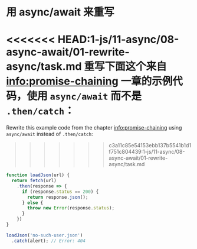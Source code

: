 
# 用 async/await 来重写

<<<<<<< HEAD:1-js/11-async/08-async-await/01-rewrite-async/task.md
重写下面这个来自 <info:promise-chaining> 一章的示例代码，使用 `async/await` 而不是 `.then/catch`：
=======
Rewrite this example code from the chapter <info:promise-chaining> using `async/await` instead of `.then/catch`:
>>>>>>> c3a11c85e54153ebb137b5541b1d1f751c804439:1-js/11-async/08-async-await/01-rewrite-async/task.md

```js run
function loadJson(url) {
  return fetch(url)
    .then(response => {
      if (response.status == 200) {
        return response.json();
      } else {
        throw new Error(response.status);
      }
    })
}

loadJson('no-such-user.json')
  .catch(alert); // Error: 404
```

